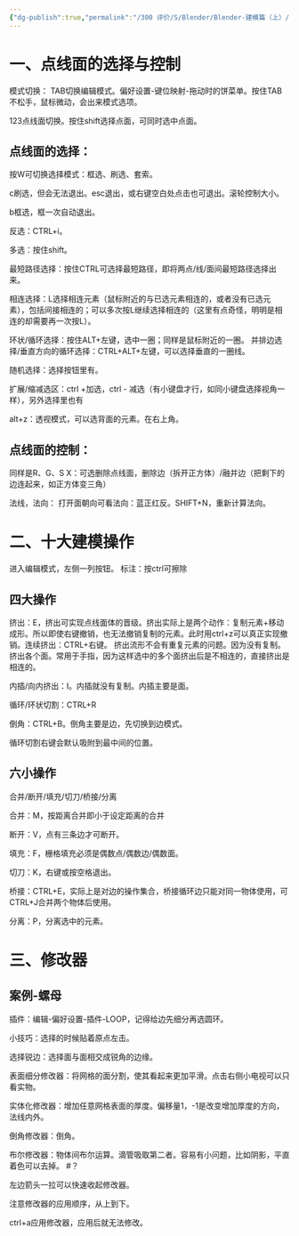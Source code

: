 ```yaml
---
{"dg-publish":true,"permalink":"/300 评价/S/Blender/Blender-建模篇（上）/","title":"Blender-建模篇","created":"2023-12-18T13:38:49.353+08:00","updated":"2024-01-12T12:03:06.238+08:00"}
---
```


# 一、点线面的选择与控制
模式切换：
TAB切换编辑模式。偏好设置-键位映射-拖动时的饼菜单。按住TAB不松手，鼠标微动，会出来模式选项。

123点线面切换。按住shift选择点面，可同时选中点面。

## 点线面的选择：
按W可切换选择模式：框选、刷选、套索。

c刷选，但会无法退出。esc退出，或右键空白处点击也可退出。滚轮控制大小。

b框选，框一次自动退出。

反选：CTRL+i。

多选：按住shift。

最短路径选择：按住CTRL可选择最短路径，即将两点/线/面间最短路径选择出来。

相连选择：L选择相连元素（鼠标附近的与已选元素相连的，或者没有已选元素），包括间接相连的；可以多次按L继续选择相连的（这里有点奇怪，明明是相连的却需要再一次按L）。

环状/循环选择：按住ALT+左键，选中一圈；同样是鼠标附近的一圈。
并排边选择/垂直方向的循环选择：CTRL+ALT+左键，可以选择垂直的一圈线。 

随机选择：选择按钮里有。

扩展/缩减选区：ctrl +加选，ctrl - 减选（有小键盘才行，如同小键盘选择视角一样），另外选择里也有

alt+z：透视模式，可以选背面的元素。在右上角。

## 点线面的控制：
同样是R、G、S
X：可选删除点线面，删除边（拆开正方体）/融并边（把剩下的边连起来，如正方体变三角）

法线，法向：
打开面朝向可看法向：蓝正红反。SHIFT+N，重新计算法向。

# 二、十大建模操作
进入编辑模式，左侧一列按钮。
标注：按ctrl可擦除

## 四大操作
挤出：E，挤出可实现点线面体的晋级。挤出实际上是两个动作：复制元素+移动成形。所以即使右键撤销，也无法撤销复制的元素。此时用ctrl+z可以真正实现撤销。连续挤出：CTRL+右键。
挤出流形不会有重复元素的问题。因为没有复制。
挤出各个面。常用于手指，因为这样选中的多个面挤出后是不相连的，直接挤出是相连的。 

内插/向内挤出：I。内插就没有复制。内插主要是面。

循环/环状切割：CTRL+R 

倒角：CTRL+B。倒角主要是边，先切换到边模式。

循环切割右键会默认吸附到最中间的位置。

## 六小操作
合并/断开/填充/切刀/桥接/分离

合并：M，按距离合并即小于设定距离的合并

断开：V，点有三条边才可断开。

填充：F，栅格填充必须是偶数点/偶数边/偶数面。

切刀：K，右键或按空格退出。

桥接：CTRL+E，实际上是对边的操作集合，桥接循环边只能对同一物体使用，可CTRL+J合并两个物体后使用。

分离：P，分离选中的元素。

# 三、修改器

## 案例-螺母

插件：编辑-偏好设置-插件-LOOP，记得给边先细分再选圆环。

小技巧：选择的时候贴着原点左击。

选择锐边：选择面与面相交成锐角的边缘。

表面细分修改器：将网格的面分割，使其看起来更加平滑。点击右侧小电视可以只看实物。

实体化修改器：增加任意网格表面的厚度。偏移量1，-1是改变增加厚度的方向，法线内外。

倒角修改器：倒角。

布尔修改器：物体间布尔运算。滴管吸取第二者。容易有小问题，比如阴影，平直着色可以去掉。 #？

左边箭头一拉可以快速收起修改器。

注意修改器的应用顺序，从上到下。

ctrl+a应用修改器，应用后就无法修改。


